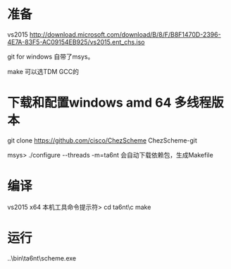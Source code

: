 # 准备
vs2015 http://download.microsoft.com/download/B/8/F/B8F1470D-2396-4E7A-83F5-AC09154EB925/vs2015.ent_chs.iso

git for windows 自带了msys。

make 可以选TDM GCC的


# 下载和配置windows amd 64 多线程版本
git clone https://github.com/cisco/ChezScheme ChezScheme-git

msys>
./configure --threads -m=ta6nt
会自动下载依赖包，生成Makefile

# 编译
vs2015 x64 本机工具命令提示符>
cd ta6nt\c
make

# 运行
..\bin\ta6nt\scheme.exe
